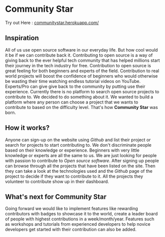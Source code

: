 
# Community Star
Try out Here : [communitystar.herokuapp.com/](Website)
## Inspiration
All of us use open source software in our everyday life. But how cool would it be if we can contribute back it. Contributing to open source is a way of giving back to the ever helpful tech community that has helped millions start their journey in the tech industry for free. Contribution to open source is great feeling for both beginners and experts of the field. 
Contribution to real world projects will boost the confidence of beginners who would otherwise be wasting their time watching endless tutorial videos on YouTube. Experts/Pro can give give back to the community by putting use their experience.
Currently there is no platform to search open source projects to contribute to. We decided to do something about it. We wanted to build a platform where any person can choose a project that we wants to contribute to based on the difficulty level. That's how **Community Star** was born.

## How it works?
Anyone can sign-up on the website using _Github_ and list their project or search for projects to start contributing to. We don't discriminate people based on their knowledge or experience. Beginners with very little knowledge or experts are all the same to us. We are just looking for people with passion to contribute to _Open source software_. 
After signing up people can browse through all the projects that have been listed on the site. Then they can take a look at the technologies used and the _Github_ page of the project to decide if they want to contribute to it. All the projects they volunteer to contribute show up in their dashboard.

## What's next for Community Star
Going forward we would like to implement features like rewarding contributors with badges to showcase it to the world, create a leader board of people with highest contributions in a week/month/year. Features such as workshops and tutorials from experienced developers to help novice developers get started with their contribution can also be added.
